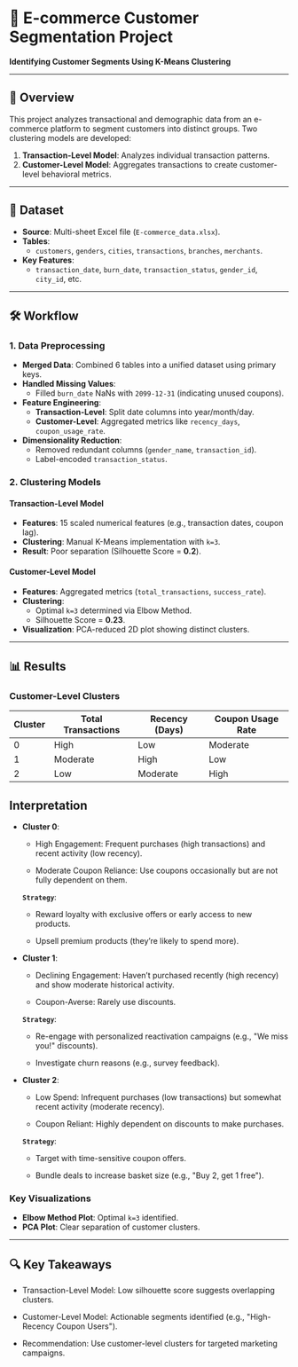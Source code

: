 # 🛒 E-commerce Customer Segmentation Project  
**Identifying Customer Segments Using K-Means Clustering**  

---

## 📌 Overview  
This project analyzes transactional and demographic data from an e-commerce platform to segment customers into distinct groups. Two clustering models are developed:  
1. **Transaction-Level Model**: Analyzes individual transaction patterns.  
2. **Customer-Level Model**: Aggregates transactions to create customer-level behavioral metrics.  

---

## 📂 Dataset  
- **Source**: Multi-sheet Excel file (`E-commerce_data.xlsx`).  
- **Tables**:  
  - `customers`, `genders`, `cities`, `transactions`, `branches`, `merchants`.  
- **Key Features**:  
  - `transaction_date`, `burn_date`, `transaction_status`, `gender_id`, `city_id`, etc.  

---

## 🛠️ Workflow  

### **1. Data Preprocessing**  
- **Merged Data**: Combined 6 tables into a unified dataset using primary keys.  
- **Handled Missing Values**:  
  - Filled `burn_date` NaNs with `2099-12-31` (indicating unused coupons).  
- **Feature Engineering**:  
  - **Transaction-Level**: Split date columns into year/month/day.  
  - **Customer-Level**: Aggregated metrics like `recency_days`, `coupon_usage_rate`.  
- **Dimensionality Reduction**:  
  - Removed redundant columns (`gender_name`, `transaction_id`).  
  - Label-encoded `transaction_status`.  

### **2. Clustering Models**  
#### **Transaction-Level Model**  
- **Features**: 15 scaled numerical features (e.g., transaction dates, coupon lag).  
- **Clustering**: Manual K-Means implementation with `k=3`.  
- **Result**: Poor separation (Silhouette Score = **0.2**).  

#### **Customer-Level Model**  
- **Features**: Aggregated metrics (`total_transactions`, `success_rate`).  
- **Clustering**:  
  - Optimal `k=3` determined via Elbow Method.  
  - Silhouette Score = **0.23**.  
- **Visualization**: PCA-reduced 2D plot showing distinct clusters.  

---

## 📊 Results  
### **Customer-Level Clusters**  
| Cluster | Total Transactions | Recency (Days) | Coupon Usage Rate |  
|---------|--------------------|----------------|--------------------|  
| 0       | High               | Low            | Moderate           |  
| 1       | Moderate           | High           | Low                |  
| 2       | Low                | Moderate       | High               |  

## Interpretation
- **Cluster 0**:
    - High Engagement: Frequent purchases (high transactions) and recent activity (low recency).

    - Moderate Coupon Reliance: Use coupons occasionally but are not fully dependent on them.
      
  **`Strategy`**:

    - Reward loyalty with exclusive offers or early access to new products.

    - Upsell premium products (they’re likely to spend more).
- **Cluster 1**:
    - Declining Engagement: Haven’t purchased recently (high recency) and show moderate historical activity.

    - Coupon-Averse: Rarely use discounts.

  **`Strategy`**:

    - Re-engage with personalized reactivation campaigns (e.g., "We miss you!" discounts).

    - Investigate churn reasons (e.g., survey feedback).
- **Cluster 2**:
    - Low Spend: Infrequent purchases (low transactions) but somewhat recent activity (moderate recency).

    - Coupon Reliant: Highly dependent on discounts to make purchases.

   **`Strategy`**:
    - Target with time-sensitive coupon offers.

    - Bundle deals to increase basket size (e.g., "Buy 2, get 1 free").
      
### **Key Visualizations**  
- **Elbow Method Plot**: Optimal `k=3` identified.  
- **PCA Plot**: Clear separation of customer clusters.  

---

## 🔍 Key Takeaways
- Transaction-Level Model: Low silhouette score suggests overlapping clusters.

- Customer-Level Model: Actionable segments identified (e.g., "High-Recency Coupon Users").

- Recommendation: Use customer-level clusters for targeted marketing campaigns.
